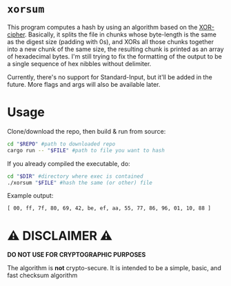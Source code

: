 # `xorsum`
This program computes a hash by using an algorithm based on the [XOR-cipher](https://en.wikipedia.org/wiki/XOR_cipher). Basically, it splits the file in chunks whose byte-length is the same as the digest size (padding with 0s), and XORs all those chunks together into a new chunk of the same size, the resulting chunk is printed as an array of hexadecimal bytes. I'm still trying to fix the formatting of the output to be a single sequence of hex nibbles without delimiter.

Currently, there's no support for Standard-Input, but it'll be added in the future. More flags and args will also be available later.

# Usage
Clone/download the repo, then build & run from source:
```sh
cd "$REPO" #path to downloaded repo
cargo run -- "$FILE" #path to file you want to hash
```

If you already compiled the executable, do:
```sh
cd "$DIR" #directory where exec is contained
./xorsum "$FILE" #hash the same (or other) file
```

Example output:
```
[ 00, ff, 7f, 80, 69, 42, be, ef, aa, 55, 77, 86, 96, 01, 10, 88 ]
```
# ⚠ DISCLAIMER ⚠
**DO NOT USE FOR CRYPTOGRAPHIC PURPOSES**

The algorithm is **not** crypto-secure. It is intended to be a simple, basic, and fast checksum algorithm
